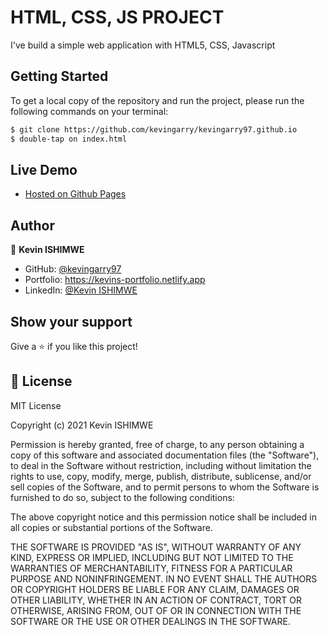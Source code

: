 # HTML, CSS, JS PROJECT

I've build a simple web application with HTML5, CSS, Javascript

## Getting Started

To get a local copy of the repository and run the project, please run the following commands on your terminal:

```bash
$ git clone https://github.com/kevingarry/kevingarry97.github.io
$ double-tap on index.html
```

## Live Demo

- [Hosted on Github Pages](https://kevingarry97.github.io/)

## Author

👤  **Kevin ISHIMWE**

- GitHub: [@kevingarry97](https://github.com/kevingarry97 )
- Portfolio: https://kevins-portfolio.netlify.app
- LinkedIn: [@Kevin ISHIMWE](https://www.linkedin.com/in/kevin-ishimwe-335251133/)

## Show your support

Give a ⭐️ if you like this project!

## 📝 License

MIT License

Copyright (c) 2021 Kevin ISHIMWE

Permission is hereby granted, free of charge, to any person obtaining a copy
of this software and associated documentation files (the "Software"), to deal
in the Software without restriction, including without limitation the rights
to use, copy, modify, merge, publish, distribute, sublicense, and/or sell
copies of the Software, and to permit persons to whom the Software is
furnished to do so, subject to the following conditions:

The above copyright notice and this permission notice shall be included in all
copies or substantial portions of the Software.

THE SOFTWARE IS PROVIDED "AS IS", WITHOUT WARRANTY OF ANY KIND, EXPRESS OR
IMPLIED, INCLUDING BUT NOT LIMITED TO THE WARRANTIES OF MERCHANTABILITY,
FITNESS FOR A PARTICULAR PURPOSE AND NONINFRINGEMENT. IN NO EVENT SHALL THE
AUTHORS OR COPYRIGHT HOLDERS BE LIABLE FOR ANY CLAIM, DAMAGES OR OTHER
LIABILITY, WHETHER IN AN ACTION OF CONTRACT, TORT OR OTHERWISE, ARISING FROM,
OUT OF OR IN CONNECTION WITH THE SOFTWARE OR THE USE OR OTHER DEALINGS IN THE
SOFTWARE.
